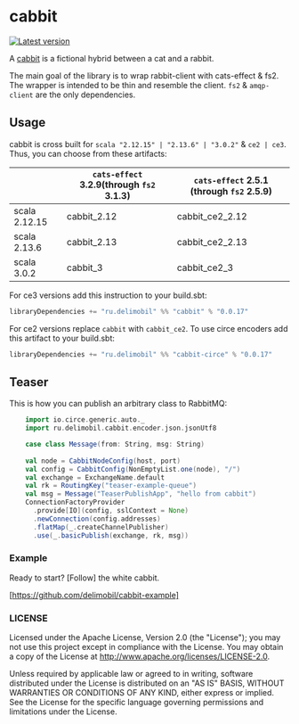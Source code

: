 cabbit
=============

[![Latest version](https://img.shields.io/badge/cabbit-0.0.17-orange.svg)](https://github.com/delimobil/cabbit)

A [cabbit] is a fictional hybrid between a cat and a rabbit.

The main goal of the library is to wrap rabbit-client with cats-effect & fs2.
The wrapper is intended to be thin and resemble the client.
`fs2` & `amqp-client` are the only dependencies.

[cabbit]: https://en.wikipedia.org/wiki/Cabbit

## Usage

cabbit is cross built for `scala "2.12.15" | "2.13.6" | "3.0.2"` & `ce2 | ce3`.
Thus, you can choose from these artifacts:

|               | `cats-effect` 3.2.9(through `fs2` 3.1.3) | `cats-effect` 2.5.1 (through `fs2` 2.5.9) |
|      ---      | --- | --- |
| scala 2.12.15 | cabbit_2.12 | cabbit_ce2_2.12 |
| scala 2.13.6  | cabbit_2.13 | cabbit_ce2_2.13 |
| scala 3.0.2   | cabbit_3    | cabbit_ce2_3    |


For ce3 versions add this instruction to your build.sbt:
```sbt
libraryDependencies += "ru.delimobil" %% "cabbit" % "0.0.17"
```
For ce2 versions replace `cabbit` with `cabbit_ce2`.
To use circe encoders add this artifact to your build.sbt:
```sbt
libraryDependencies += "ru.delimobil" %% "cabbit-circe" % "0.0.17"
```

## Teaser
This is how you can publish an arbitrary class to RabbitMQ:

```scala
    import io.circe.generic.auto._
    import ru.delimobil.cabbit.encoder.json.jsonUtf8

    case class Message(from: String, msg: String)    
    
    val node = CabbitNodeConfig(host, port)
    val config = CabbitConfig(NonEmptyList.one(node), "/")
    val exchange = ExchangeName.default
    val rk = RoutingKey("teaser-example-queue")
    val msg = Message("TeaserPublishApp", "hello from cabbit")
    ConnectionFactoryProvider
      .provide[IO](config, sslContext = None)
      .newConnection(config.addresses)
      .flatMap(_.createChannelPublisher)
      .use(_.basicPublish(exchange, rk, msg))
```

### Example
Ready to start? [Follow] the white cabbit.

[https://github.com/delimobil/cabbit-example]

### LICENSE ###
Licensed under the Apache License, Version 2.0 (the "License"); you may not use this project except in compliance with the License. You may obtain a copy of the License at http://www.apache.org/licenses/LICENSE-2.0.

Unless required by applicable law or agreed to in writing, software distributed under the License is distributed on an "AS IS" BASIS, WITHOUT WARRANTIES OR CONDITIONS OF ANY KIND, either express or implied. See the License for the specific language governing permissions and limitations under the License.
